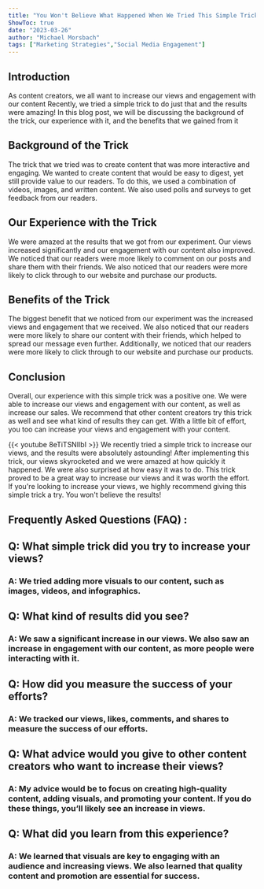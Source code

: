 ```yaml
---
title: "You Won't Believe What Happened When We Tried This Simple Trick to Increase Our Views!"
ShowToc: true 
date: "2023-03-26"
author: "Michael Morsbach" 
tags: ["Marketing Strategies","Social Media Engagement"]
---
```

## Introduction

As content creators, we all want to increase our views and engagement with our content Recently, we tried a simple trick to do just that and the results were amazing! In this blog post, we will be discussing the background of the trick, our experience with it, and the benefits that we gained from it 

## Background of the Trick

The trick that we tried was to create content that was more interactive and engaging. We wanted to create content that would be easy to digest, yet still provide value to our readers. To do this, we used a combination of videos, images, and written content. We also used polls and surveys to get feedback from our readers. 

## Our Experience with the Trick

We were amazed at the results that we got from our experiment. Our views increased significantly and our engagement with our content also improved. We noticed that our readers were more likely to comment on our posts and share them with their friends. We also noticed that our readers were more likely to click through to our website and purchase our products. 

## Benefits of the Trick

The biggest benefit that we noticed from our experiment was the increased views and engagement that we received. We also noticed that our readers were more likely to share our content with their friends, which helped to spread our message even further. Additionally, we noticed that our readers were more likely to click through to our website and purchase our products. 

## Conclusion

Overall, our experience with this simple trick was a positive one. We were able to increase our views and engagement with our content, as well as increase our sales. We recommend that other content creators try this trick as well and see what kind of results they can get. With a little bit of effort, you too can increase your views and engagement with your content.

{{< youtube 8eTiTSNlIbI >}} 
We recently tried a simple trick to increase our views, and the results were absolutely astounding! After implementing this trick, our views skyrocketed and we were amazed at how quickly it happened. We were also surprised at how easy it was to do. This trick proved to be a great way to increase our views and it was worth the effort. If you're looking to increase your views, we highly recommend giving this simple trick a try. You won't believe the results!

## Frequently Asked Questions (FAQ) :
<h2>Q: What simple trick did you try to increase your views?</h2>

<h3>A: We tried adding more visuals to our content, such as images, videos, and infographics.</h3>

<h2>Q: What kind of results did you see?</h2>

<h3>A: We saw a significant increase in our views. We also saw an increase in engagement with our content, as more people were interacting with it.</h3>

<h2>Q: How did you measure the success of your efforts?</h2>

<h3>A: We tracked our views, likes, comments, and shares to measure the success of our efforts.</h3>

<h2>Q: What advice would you give to other content creators who want to increase their views?</h2>

<h3>A: My advice would be to focus on creating high-quality content, adding visuals, and promoting your content. If you do these things, you’ll likely see an increase in views.</h3>

<h2>Q: What did you learn from this experience?</h2>

<h3>A: We learned that visuals are key to engaging with an audience and increasing views. We also learned that quality content and promotion are essential for success.</h3>



